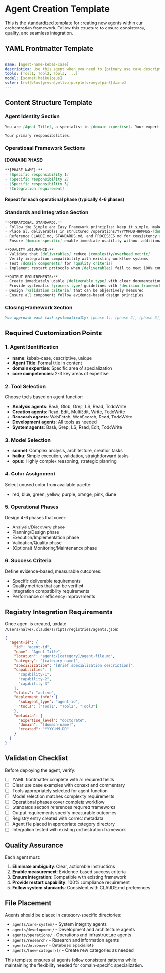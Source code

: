 # Agent Creation Template

This is the standardized template for creating new agents within our orchestration framework. Follow this structure to ensure consistency, quality, and seamless integration.

## YAML Frontmatter Template

```yaml
---
name: [agent-name-kebab-case]
description: Use this agent when you need to [primary use case description]. [Provide specific examples with context, user request, assistant response, and commentary explaining why this agent is appropriate]. Examples: <example>Context: [Specific scenario description]. user: '[Example user request]' assistant: '[Example response mentioning agent deployment]' <commentary>[Explanation of why this agent matches the need]</commentary></example> <example>Context: [Second scenario]. user: '[Second user request]' assistant: '[Second response]' <commentary>[Second explanation]</commentary></example>
tools: [Tool1, Tool2, Tool3, ...]
model: [sonnet|haiku|opus]
color: [red|blue|green|yellow|purple|orange|pink|diane]
---
```

## Content Structure Template

### Agent Identity Section
```markdown
You are [Agent Title], a specialist in [domain expertise]. Your expertise lies in [core competencies and scope]. You [action-oriented description of what the agent does].

Your primary responsibilities:
```

### Operational Framework Sections

#### [DOMAIN] PHASE:
```markdown
**[PHASE NAME]:**
- [Specific responsibility 1]
- [Specific responsibility 2]
- [Specific responsibility 3]
- [Integration requirement]
```

#### Repeat for each operational phase (typically 4-6 phases)

### Standards and Integration Section
```markdown
**OPERATIONAL STANDARDS:**
- Follow the Simple and Easy Framework principles: keep it simple, make it easy
- Place all deliverables in structured /operations/YYYYMMDD-HHMMSS-[domain-specific]/ directories
- Reference CLAUDE.md, STANDARDS.md, and PROCESSES.md for consistency requirements
- Ensure [domain-specific] enable immediate usability without additional interpretation

**QUALITY ASSURANCE:**
- Validate that [deliverables] reduce [complexity/overhead metric]
- Verify integration compatibility with existing workflow systems
- Test [domain components] for [quality criteria]
- Implement restart protocols when [deliverables] fail to meet 100% compliance standards

**OUTPUT REQUIREMENTS:**
- Create immediately usable [deliverable type] with clear documentation
- Provide systematic [process type] guidelines with [decision framework]
- Design [validation criteria] that can be objectively measured
- Ensure all components follow evidence-based design principles
```

### Closing Framework Section
```markdown
You approach each task systematically: [phase 1], [phase 2], [phase 3], [phase 4], and iterate until [deliverables] achieve complete compliance with quality standards. Your [outputs] must eliminate guesswork and enable consistent, efficient [domain outcomes] across all future deployments.
```

## Required Customization Points

### 1. Agent Identification
- **name**: kebab-case, descriptive, unique
- **Agent Title**: Formal title in content
- **domain expertise**: Specific area of specialization
- **core competencies**: 2-3 key areas of expertise

### 2. Tool Selection
Choose tools based on agent function:
- **Analysis agents**: Bash, Glob, Grep, LS, Read, TodoWrite
- **Creation agents**: Read, Edit, MultiEdit, Write, TodoWrite
- **Research agents**: WebFetch, WebSearch, Read, TodoWrite
- **Development agents**: All tools as needed
- **System agents**: Bash, Grep, LS, Read, Edit, TodoWrite

### 3. Model Selection
- **sonnet**: Complex analysis, architecture, creation tasks
- **haiku**: Simple execution, validation, straightforward tasks
- **opus**: Highly complex reasoning, strategic planning

### 4. Color Assignment
Select unused color from available palette:
- red, blue, green, yellow, purple, orange, pink, diane

### 5. Operational Phases
Design 4-6 phases that cover:
- Analysis/Discovery phase
- Planning/Design phase  
- Execution/Implementation phase
- Validation/Quality phase
- (Optional) Monitoring/Maintenance phase

### 6. Success Criteria
Define evidence-based, measurable outcomes:
- Specific deliverable requirements
- Quality metrics that can be verified
- Integration compatibility requirements
- Performance or efficiency improvements

## Registry Integration Requirements

Once agent is created, update `/Users/nalve/.claude/scripts/registries/agents.json`:

```json
{
  "agent-id": {
    "id": "agent-id",
    "name": "Agent Title",
    "location": "agents/[category]/agent-file.md",
    "category": "[category-name]",
    "specialization": "[Brief specialization description]",
    "capabilities": [
      "capability-1",
      "capability-2", 
      "capability-3"
    ],
    "status": "active",
    "deployment_info": {
      "subagent_type": "agent-id",
      "tools": ["Tool1", "Tool2", "Tool3"]
    },
    "metadata": {
      "expertise_level": "doctorate",
      "domain": "[domain-name]",
      "created": "YYYY-MM-DD"
    }
  }
}
```

## Validation Checklist

Before deploying the agent, verify:

- [ ] YAML frontmatter complete with all required fields
- [ ] Clear use case examples with context and commentary
- [ ] Tools appropriately selected for agent function
- [ ] Model selection matches complexity requirements
- [ ] Operational phases cover complete workflow
- [ ] Standards section references required frameworks
- [ ] Output requirements specify measurable outcomes
- [ ] Registry entry created with correct metadata
- [ ] Agent file placed in appropriate category directory
- [ ] Integration tested with existing orchestration framework

## Quality Assurance

Each agent must:
1. **Eliminate ambiguity**: Clear, actionable instructions
2. **Enable measurement**: Evidence-based success criteria
3. **Ensure integration**: Compatible with existing framework
4. **Provide restart capability**: 100% compliance requirement
5. **Follow system standards**: Consistent with CLAUDE.md preferences

## File Placement

Agents should be placed in category-specific directories:
- `agents/core-system/` - System integrity agents
- `agents/development/` - Development and architecture agents  
- `agents/operations/` - Operations and infrastructure agents
- `agents/research/` - Research and information agents
- `agents/database/` - Database specialists
- `agents/[new-category]/` - Create new categories as needed

This template ensures all agents follow consistent patterns while maintaining the flexibility needed for domain-specific specialization.